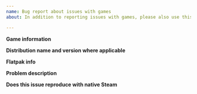 ```yaml
---
name: Bug report about issues with games
about: In addition to reporting issues with games, please also use this same template for requesting Dbus access for games 

---
```


**Game information**
<!-- Name of the game or games that do not work 
https://github.com/flathub/com.valvesoftware.Steam/wiki#user-content-My_game_is_giving_strange_errors_about_missing_symbols_in_libraries might be helpful for fixing some game issues for good
-->

**Distribution name and version where applicable**
<!-- Following files may help if you're unsure
  - /etc/redhat-release
  - /etc/suse-release
  - /etc/debian-release
  - /etc/lsb_release
  - /etc/os-release
-->

**Flatpak info**
<!-- Output of following commands:
  flatpak --version
  flatpak --gl-drivers
-->

**Problem description**
<!-- Explanation of the problem. Please attach log outputs as separate files
so the issue history is faster to read through -->

**Does this issue reproduce with native Steam**
<!-- Yes/No/Have not tested -->
